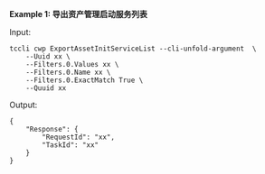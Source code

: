 **Example 1: 导出资产管理启动服务列表**



Input: 

```
tccli cwp ExportAssetInitServiceList --cli-unfold-argument  \
    --Uuid xx \
    --Filters.0.Values xx \
    --Filters.0.Name xx \
    --Filters.0.ExactMatch True \
    --Quuid xx
```

Output: 
```
{
    "Response": {
        "RequestId": "xx",
        "TaskId": "xx"
    }
}
```

